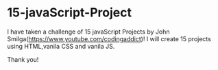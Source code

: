 # 15-javaScript-Project

I have taken a challenge of 15 javaScript Projects by John Smilga(https://www.youtube.com/codingaddict)! I will create 15 projects using HTML,vanila CSS and vanila JS.

Thank you!
